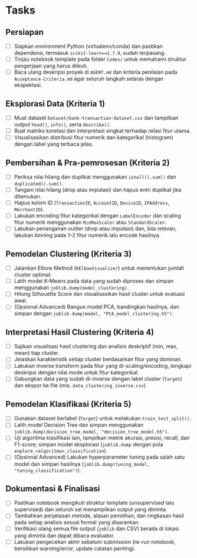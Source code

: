 # Tasks

## Persiapan

- [ ] Siapkan environment Python (virtualenv/conda) dan pastikan dependensi, termasuk `scikit-learn==1.7.0`, sudah terpasang.
- [ ] Tinjau notebook template pada folder `Codes/` untuk memahami struktur pengerjaan yang harus diikuti.
- [ ] Baca ulang deskripsi proyek di `AGENT.md` dan kriteria penilaian pada `Acceptance-Criteria.md` agar seluruh langkah selaras dengan ekspektasi.

## Eksplorasi Data (Kriteria 1)

- [ ] Muat dataset `Dataset/bank-transaction-dataset.csv` dan tampilkan output `head()`, `info()`, serta `describe()`.
- [ ] Buat matriks korelasi dan interpretasi singkat terhadap relasi fitur utama.
- [ ] Visualisasikan distribusi fitur numerik dan kategorikal (histogram) dengan label yang terbaca jelas.

## Pembersihan & Pra-pemrosesan (Kriteria 2)

- [ ] Periksa nilai hilang dan duplikat menggunakan `isnull().sum()` dan `duplicated().sum()`.
- [ ] Tangani nilai hilang (drop atau imputasi) dan hapus entri duplikat jika ditemukan.
- [ ] Hapus kolom ID (`TransactionID`, `AccountID`, `DeviceID`, `IPAddress`, `MerchantID`).
- [ ] Lakukan encoding fitur kategorikal dengan `LabelEncoder` dan scaling fitur numerik menggunakan `MinMaxScaler` atau `StandardScaler`.
- [ ] Lakukan penanganan outlier (drop atau imputasi) dan, bila relevan, lakukan binning pada 1–2 fitur numerik lalu encode hasilnya.

## Pemodelan Clustering (Kriteria 3)

- [ ] Jalankan Elbow Method (`KElbowVisualizer`) untuk menentukan jumlah cluster optimal.
- [ ] Latih model K-Means pada data yang sudah diproses dan simpan menggunakan `joblib.dump(model_clustering)`.
- [ ] Hitung Silhouette Score dan visualisasikan hasil cluster untuk evaluasi awal.
- [ ] (Opsional Advanced) Bangun model PCA, bandingkan hasilnya, dan simpan dengan `joblib.dump(model, "PCA_model_clustering.h5")`.

## Interpretasi Hasil Clustering (Kriteria 4)

- [ ] Sajikan visualisasi hasil clustering dan analisis deskriptif (min, max, mean) tiap cluster.
- [ ] Jelaskan karakteristik setiap cluster berdasarkan fitur yang dominan.
- [ ] Lakukan inverse transform pada fitur yang di-scaling/encoding, lengkapi deskripsi dengan nilai mode untuk fitur kategorikal.
- [ ] Gabungkan data yang sudah di-inverse dengan label cluster (`Target`) dan ekspor ke file (mis. `data_clustering_inverse.csv`).

## Pemodelan Klasifikasi (Kriteria 5)

- [ ] Gunakan dataset berlabel (`Target`) untuk melakukan `train_test_split()`.
- [ ] Latih model Decision Tree dan simpan menggunakan `joblib.dump(decision_tree_model, "decision_tree_model.h5")`.
- [ ] Uji algoritma klasifikasi lain, tampilkan metrik akurasi, presisi, recall, dan F1-score; simpan model eksplorasi (`joblib.dump` dengan pola `explore_<algoritma>_classification`).
- [ ] (Opsional Advanced) Lakukan hyperparameter tuning pada salah satu model dan simpan hasilnya (`joblib.dump(tuning_model, "tuning_classification")`).

## Dokumentasi & Finalisasi

- [ ] Pastikan notebook mengikuti struktur template (unsupervised lalu supervised) dan seluruh sel menampilkan output yang diminta.
- [ ] Tambahkan penjelasan metode, alasan pemilihan, dan ringkasan hasil pada setiap analisis sesuai format yang disarankan.
- [ ] Verifikasi ulang semua file output (`joblib` dan CSV) berada di lokasi yang diminta dan dapat dibaca evaluator.
- [ ] Lakukan pengecekan akhir sebelum submission (re-run notebook, bersihkan warning/error, update catatan penting).
